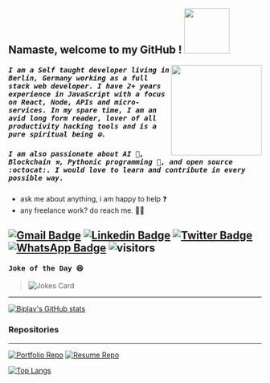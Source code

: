 Namaste, welcome to my GitHub ! <img width="90" src="https://media.giphy.com/media/2vDJLn6LzoSSIJe3Xj/giphy.gif">
------

<img width="180" src="https://media.giphy.com/media/l1J9RGXCWJN8thBmg/giphy.gif" align="right">
 
##### <samp>I am a Self taught developer living in Berlin, Germany working as a full stack web developer. I have 2+ years experience in JavaScript with a focus on React, Node, APIs and micro-services. In my spare time, I am an avid long form reader, lover of all productivity hacking tools and is a pure spiritual being ☮️.
##### <samp> I am also passionate about AI 🤖, Blockchain ⚒️, Pythonic programming 🐍, and open source :octocat:. I would love to learn and contribute in every possible way.</samp>

* ask me about anything, i am happy to help ❓
* any freelance work? do reach me. 👨‍💼

[![Gmail Badge](https://img.shields.io/badge/-hi.biplav-c14438?style=flat&logo=Gmail&logoColor=white)](mailto:hi.biplav@gmail.com "Connect via Email")
[![Linkedin Badge](https://img.shields.io/badge/-Biplav%20Dahal-0072b1?style=flat&logo=Linkedin&logoColor=white)](https://www.linkedin.com/in/biplavdahal/ "Connect on LinkedIn")
[![Twitter Badge](https://img.shields.io/badge/-@piratedprince-00acee?style=flat&logo=Twitter&logoColor=white)](https://twitter.com/intent/follow?screen_name=piratedprince "Follow on Twitter")
[![WhatsApp Badge](https://img.shields.io/badge/-Biplav%20Dahal-128C7E?style=flat&logo=WhatsApp&logoColor=white)](https://wa.me/qr/TIMIUO7DEYK5P1 "Chat in WhatsApp")
![visitors](https://visitor-badge.glitch.me/badge?page_id=teamrdx4465&left_color=green&right_color=red)
------
 
 ####  <samp>Joke of the Day 😆 </samp> 
> <img src="https://readme-jokes.vercel.app/api?hideBorder&theme=graywhite" alt="Jokes Card"/>
 ------

 
 
[![Biplav's GitHub stats](https://github-readme-stats.vercel.app/api?username=teamrdx&count_private=true&show_icons=true&theme=vue&hide=stars,issues,contribs&border_color=128C7E)](https://github.com/teamrdx)

### Repositories
------
 
[![Portfolio Repo](https://github-readme-stats.vercel.app/api/pin/?username=teamrdx&repo=porto&show_owner=true)](https://github.com/teamrdx/porto)
[![Resume Repo](https://github-readme-stats.vercel.app/api/pin/?username=teamrdx&repo=myResume&show_owner=true)](https://github.com/teamrdx/myResume)
 
[![Top Langs](https://github-readme-stats.vercel.app/api/top-langs/?username=teamrdx&langs_count=9&layout=compact)](https://github.com/teamrdx)
 






